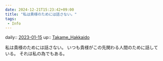 ```yaml
---
date: 2024-12-21T15:23:42+09:00
title: "私は貴様のためには話さない。"
tags:
 - Info
---
```


daily:: [2023-01-15](/Daily_Note/2023-01-15.md)
up:: [Takame_Hakkaido](../Bar/Novel/Nacaria/Takame_Hakkaido.md)

私は貴様のためには話さない。
いつも貴様がこの先関わる人間のために話している。
それは私の為でもある。